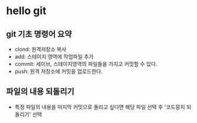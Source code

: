 # hello git

## git 기초 명령어 요약

- clond: 원격저장소 복사
- add: 스테이지 영역에 작업파일 추가
- commit: 세이브, 스테이지영역의 파일들을 가지고 커밋할 수 있다.
- push: 원격 저장소에 커밋을 업로드한다.

## 파일의 내용 되돌리기

- 특정 파일의 내용을 마지막 커밋으로 돌리고 싶다면 해당 파일 선택 후 '코드뭉치 되돌리기' 선택
